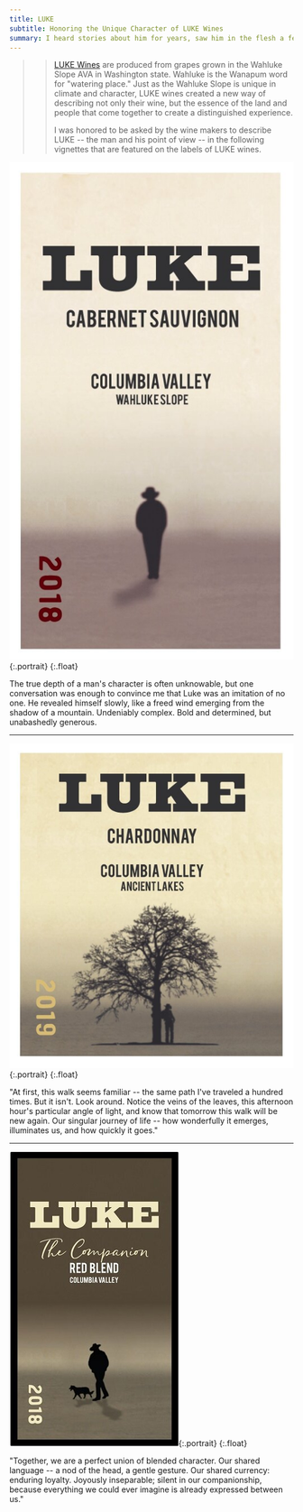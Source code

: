 ```yaml
---
title: LUKE
subtitle: Honoring the Unique Character of LUKE Wines
summary: I heard stories about him for years, saw him in the flesh a few times, and spoke to him only once.
---
```


>> [LUKE Wines](https://www.winesbyluke.com/) are produced from grapes grown in the Wahluke Slope AVA in Washington state.  Wahluke is the Wanapum word for "watering place."  Just as the Wahluke Slope is unique in climate and character, LUKE wines created a new way of describing not only their wine, but the essence of the land and people that come together to create a distinguished experience.
>>
>> I was honored to be asked by the wine makers to describe LUKE -- the man and his point of view -- in the following vignettes that are featured on the labels of LUKE wines.  

![LUKE Cabernet Sauvignon label](/img/LUKE_Cab_Sauv.jpg){:.portrait}
{:.float}

The true depth of a man's character is often unknowable, but one conversation was enough to convince me that Luke was an imitation of no one. He revealed himself slowly, like a freed wind emerging from the shadow of a mountain. Undeniably complex. Bold and determined, but unabashedly generous.

- - -

![LUKE Chardonnay label](/img/LUKE_Chardonnay.jpg){:.portrait}
{:.float}

"At first, this walk seems familiar -- the same path I've traveled a hundred times. But it isn't.  Look around.  Notice the veins of the leaves, this afternoon hour's particular angle of light, and know that tomorrow this walk will be new again. Our singular journey of life -- how wonderfully it emerges, illuminates us, and how quickly it goes."

- - -

![LUKE Companion label](/img/LUKE_Red_Blend.jpg){:.portrait}
{:.float}

"Together, we are a perfect union of blended character. Our shared language -- a nod of the head, a gentle gesture. Our shared currency: enduring loyalty.  Joyously inseparable; silent in our companionship, because everything we could ever imagine is already expressed between us."
